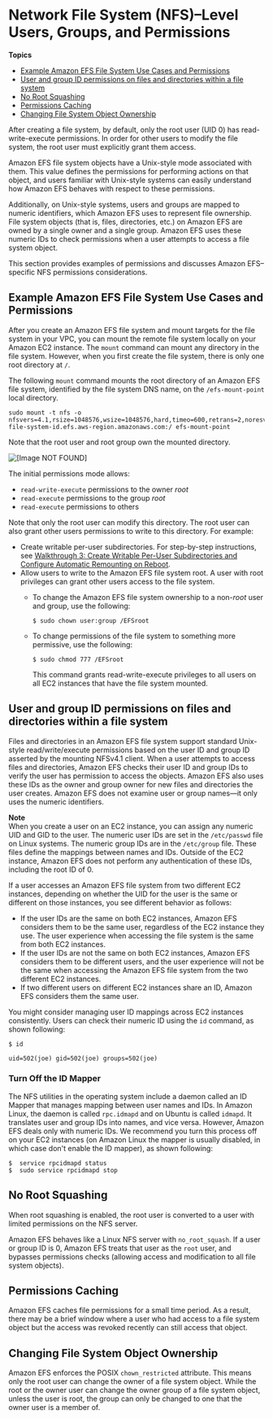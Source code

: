 # Network File System \(NFS\)–Level Users, Groups, and Permissions<a name="accessing-fs-nfs-permissions"></a>

**Topics**
+ [Example Amazon EFS File System Use Cases and Permissions](#accessing-fs-nfs-permissions-ex-scenarios)
+ [User and group ID permissions on files and directories within a file system](#accessing-fs-nfs-permissions-uid-gid)
+ [No Root Squashing](#accessing-fs-nfs-permissions-root-user)
+ [Permissions Caching](#accessing-fs-nfs-permissions-caching)
+ [Changing File System Object Ownership](#accessing-fs-nfs-permissions-chown-restricted)

After creating a file system, by default, only the root user \(UID 0\) has read\-write\-execute permissions\. In order for other users to modify the file system, the root user must explicitly grant them access\.

Amazon EFS file system objects have a Unix\-style mode associated with them\. This value defines the permissions for performing actions on that object, and users familiar with Unix\-style systems can easily understand how Amazon EFS behaves with respect to these permissions\.

Additionally, on Unix\-style systems, users and groups are mapped to numeric identifiers, which Amazon EFS uses to represent file ownership\. File system objects \(that is, files, directories, etc\.\) on Amazon EFS are owned by a single owner and a single group\. Amazon EFS uses these numeric IDs to check permissions when a user attempts to access a file system object\. 

This section provides examples of permissions and discusses Amazon EFS–specific NFS permissions considerations\. 

## Example Amazon EFS File System Use Cases and Permissions<a name="accessing-fs-nfs-permissions-ex-scenarios"></a>

After you create an Amazon EFS file system and mount targets for the file system in your VPC, you can mount the remote file system locally on your Amazon EC2 instance\. The `mount` command can mount any directory in the file system\. However, when you first create the file system, there is only one root directory at `/`\. 

The following `mount` command mounts the root directory of an Amazon EFS file system, identified by the file system DNS name, on the `/efs-mount-point` local directory\.

```
sudo mount -t nfs -o nfsvers=4.1,rsize=1048576,wsize=1048576,hard,timeo=600,retrans=2,noresvport file-system-id.efs.aws-region.amazonaws.com:/ efs-mount-point
```

 Note that the root user and root group own the mounted directory\.

![\[Image NOT FOUND\]](http://docs.aws.amazon.com/efs/latest/ug/images/nfs-perm-10.png)

The initial permissions mode allows: 
+ `read-write-execute` permissions to the owner *root*
+ `read-execute` permissions to the group *root* 
+ `read-execute` permissions to others

Note that only the root user can modify this directory\. The root user can also grant other users permissions to write to this directory\. For example:
+ Create writable per\-user subdirectories\. For step\-by\-step instructions, see [Walkthrough 3: Create Writable Per\-User Subdirectories and Configure Automatic Remounting on Reboot](accessing-fs-nfs-permissions-per-user-subdirs.md)\.
+ Allow users to write to the Amazon EFS file system root\. A user with root privileges can grant other users access to the file system\. 
  + To change the Amazon EFS file system ownership to a non\-*root* user and group, use the following:

    ```
    $ sudo chown user:group /EFSroot
    ```
  + To change permissions of the file system to something more permissive, use the following:

    ```
    $ sudo chmod 777 /EFSroot
    ```

    This command grants read\-write\-execute privileges to all users on all EC2 instances that have the file system mounted\.

## User and group ID permissions on files and directories within a file system<a name="accessing-fs-nfs-permissions-uid-gid"></a>

Files and directories in an Amazon EFS file system support standard Unix\-style read/write/execute permissions based on the user ID and group ID asserted by the mounting NFSv4\.1 client\. When a user attempts to access files and directories, Amazon EFS checks their user ID and group IDs to verify the user has permission to access the objects\. Amazon EFS also uses these IDs as the owner and group owner for new files and directories the user creates\. Amazon EFS does not examine user or group names—it only uses the numeric identifiers\.

**Note**  
When you create a user on an EC2 instance, you can assign any numeric UID and GID to the user\. The numeric user IDs are set in the `/etc/passwd` file on Linux systems\. The numeric group IDs are in the `/etc/group` file\. These files define the mappings between names and IDs\. Outside of the EC2 instance, Amazon EFS does not perform any authentication of these IDs, including the root ID of 0\.

If a user accesses an Amazon EFS file system from two different EC2 instances, depending on whether the UID for the user is the same or different on those instances, you see different behavior as follows:
+ If the user IDs are the same on both EC2 instances, Amazon EFS considers them to be the same user, regardless of the EC2 instance they use\. The user experience when accessing the file system is the same from both EC2 instances\.
+ If the user IDs are not the same on both EC2 instances, Amazon EFS considers them to be different users, and the user experience will not be the same when accessing the Amazon EFS file system from the two different EC2 instances\.
+ If two different users on different EC2 instances share an ID, Amazon EFS considers them the same user\. 

You might consider managing user ID mappings across EC2 instances consistently\. Users can check their numeric ID using the `id` command, as shown following:

```
$ id 

uid=502(joe) gid=502(joe) groups=502(joe)
```

### Turn Off the ID Mapper<a name="accessing-fs-nfs-permissions-id-mapper"></a>

The NFS utilities in the operating system include a daemon called an ID Mapper that manages mapping between user names and IDs\. In Amazon Linux, the daemon is called `rpc.idmapd` and on Ubuntu is called `idmapd`\. It translates user and group IDs into names, and vice versa\. However, Amazon EFS deals only with numeric IDs\. We recommend you turn this process off on your EC2 instances \(on Amazon Linux the mapper is usually disabled, in which case don't enable the ID mapper\), as shown following:

```
$  service rpcidmapd status
$  sudo service rpcidmapd stop
```

## No Root Squashing<a name="accessing-fs-nfs-permissions-root-user"></a>

When root squashing is enabled, the root user is converted to a user with limited permissions on the NFS server\.

Amazon EFS behaves like a Linux NFS server with `no_root_squash`\. If a user or group ID is 0, Amazon EFS treats that user as the `root` user, and bypasses permissions checks \(allowing access and modification to all file system objects\)\.

## Permissions Caching<a name="accessing-fs-nfs-permissions-caching"></a>

Amazon EFS caches file permissions for a small time period\. As a result, there may be a brief window where a user who had access to a file system object but the access was revoked recently can still access that object\. 

## Changing File System Object Ownership<a name="accessing-fs-nfs-permissions-chown-restricted"></a>

Amazon EFS enforces the POSIX `chown_restricted` attribute\. This means only the root user can change the owner of a file system object\. While the root or the owner user can change the owner group of a file system object, unless the user is root, the group can only be changed to one that the owner user is a member of\. 